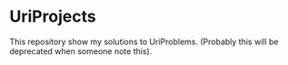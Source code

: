 # UriProjects
This repository show my solutions to UriProblems. (Probably this will be deprecated when someone note this).
